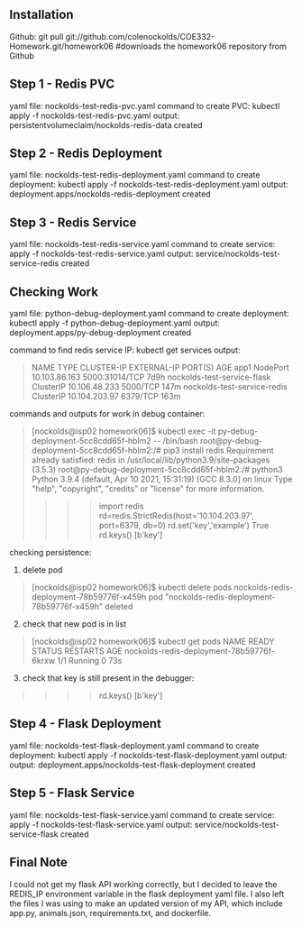 ## Installation

Github:
git pull git://github.com/colenockolds/COE332-Homework.git/homework06
#downloads the homework06 repository from Github
 
## Step 1 - Redis PVC
yaml file: nockolds-test-redis-pvc.yaml
command to create PVC: kubectl apply -f nockolds-test-redis-pvc.yaml
output: persistentvolumeclaim/nockolds-redis-data created

## Step 2 - Redis Deployment
yaml file: nockolds-test-redis-deployment.yaml
command to create deployment: kubectl apply -f nockolds-test-redis-deployment.yaml
output: deployment.apps/nockolds-redis-deployment created

## Step 3 - Redis Service
yaml file: nockolds-test-redis-service.yaml
command to create service: apply -f nockolds-test-redis-service.yaml
output: service/nockolds-test-service-redis created

## Checking Work
yaml file: python-debug-deployment.yaml
command to create deployment: kubectl apply -f python-debug-deployment.yaml
output: deployment.apps/py-debug-deployment created

command to find redis service IP: kubectl get services
output: 
> NAME                          TYPE        CLUSTER-IP      EXTERNAL-IP   PORT(S)          AGE
> app1                          NodePort    10.103.86.163   <none>        5000:31014/TCP   7d9h
> nockolds-test-service-flask   ClusterIP   10.106.48.233   <none>        5000/TCP         147m
> nockolds-test-service-redis   ClusterIP   10.104.203.97   <none>        6379/TCP         163m

commands and outputs for work in debug container:
> [nockolds@isp02 homework06]$ kubectl exec -it py-debug-deployment-5cc8cdd65f-hblm2 -- /bin/bash
> root@py-debug-deployment-5cc8cdd65f-hblm2:/# pip3 install redis
> Requirement already satisfied: redis in /usr/local/lib/python3.9/site-packages (3.5.3)
> root@py-debug-deployment-5cc8cdd65f-hblm2:/# python3
> Python 3.9.4 (default, Apr 10 2021, 15:31:19) 
> [GCC 8.3.0] on linux
> Type "help", "copyright", "credits" or "license" for more information.
> >>> import redis
> >>> rd=redis.StrictRedis(host='10.104.203.97', port=6379, db=0)
> >>> rd.set('key','example')
> True
> >>> rd.keys()
> [b'key']

checking persistence:
1. delete pod
> [nockolds@isp02 homework06]$ kubectl delete pods nockolds-redis-deployment-78b59776f-x459h
> pod "nockolds-redis-deployment-78b59776f-x459h" deleted

2. check that new pod is in list
> [nockolds@isp02 homework06]$ kubectl get pods
> NAME                                              READY   STATUS             RESTARTS   AGE
> nockolds-redis-deployment-78b59776f-6krxw         1/1     Running            0          73s

3. check that key is still present in the debugger:
> >>> rd.keys()
> [b'key']

## Step 4 - Flask Deployment
yaml file: nockolds-test-flask-deployment.yaml
command to create deployment: kubectl apply -f nockolds-test-flask-deployment.yaml
output: output: deployment.apps/nockolds-test-flask-deployment created

## Step 5 - Flask Service
yaml file: nockolds-test-flask-service.yaml
command to create service: apply -f nockolds-test-flask-service.yaml
output: service/nockolds-test-service-flask created
 
## Final Note
 
I could not get my flask API working correctly, but I decided to leave the REDIS_IP environment variable in the flask deployment yaml file. I also left the files I was using to make an updated version of my API, which include app.py, animals.json, requirements.txt, and dockerfile. 
